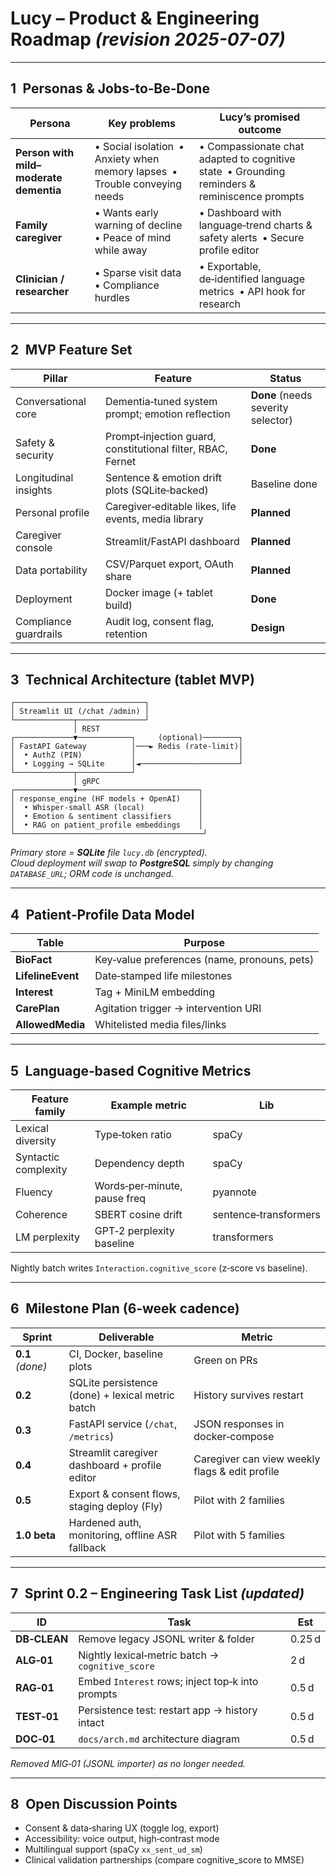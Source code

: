 
# Lucy – Product & Engineering Roadmap  *(revision 2025-07-07)*

---

## 1 Personas & Jobs‑to‑Be‑Done

| Persona | Key problems | Lucy’s promised outcome |
|---------|--------------|-------------------------|
| **Person with mild–moderate dementia** | • Social isolation • Anxiety when memory lapses • Trouble conveying needs | • Compassionate chat adapted to cognitive state • Grounding reminders & reminiscence prompts |
| **Family caregiver** | • Wants early warning of decline • Peace of mind while away | • Dashboard with language‑trend charts & safety alerts • Secure profile editor |
| **Clinician / researcher** | • Sparse visit data • Compliance hurdles | • Exportable, de‑identified language metrics • API hook for research |

---

## 2 MVP Feature Set

| Pillar | Feature | Status |
|--------|---------|--------|
| Conversational core | Dementia‑tuned system prompt; emotion reflection | **Done** (needs severity selector) |
| Safety & security | Prompt‑injection guard, constitutional filter, RBAC, Fernet | **Done** |
| Longitudinal insights | Sentence & emotion drift plots (SQLite‑backed) | Baseline done |
| Personal profile | Caregiver‑editable likes, life events, media library | **Planned** |
| Caregiver console | Streamlit/FastAPI dashboard | **Planned** |
| Data portability | CSV/Parquet export, OAuth share | **Planned** |
| Deployment | Docker image (+ tablet build) | **Done** |
| Compliance guardrails | Audit log, consent flag, retention | **Design** |

---

## 3 Technical Architecture (tablet MVP)

```text
┌─────────────────────────────┐
│ Streamlit UI (/chat /admin) │
└─────────────┬───────────────┘
              │ REST
┌─────────────▼────────────┐     (optional)────────┐
│ FastAPI Gateway          │───► Redis (rate‑limit)│
│  • AuthZ (PIN)           │                       │
│  • Logging → SQLite      │◄──────────────────────┘
└─────────────┬────────────┘
              │ gRPC
┌─────────────▼───────────────────────────┐
│ response_engine (HF models + OpenAI)    │
│  • Whisper‑small ASR (local)            │
│  • Emotion & sentiment classifiers      │
│  • RAG on patient_profile embeddings    │
└──────────────────────────────────────────┘
```
*Primary store = **SQLite** file `lucy.db` (encrypted).  
Cloud deployment will swap to **PostgreSQL** simply by changing `DATABASE_URL`; ORM code is unchanged.*

---

## 4 Patient‑Profile Data Model

| Table | Purpose |
|-------|---------|
| **BioFact** | Key‑value preferences (name, pronouns, pets) |
| **LifelineEvent** | Date‑stamped life milestones |
| **Interest** | Tag + MiniLM embedding |
| **CarePlan** | Agitation trigger → intervention URI |
| **AllowedMedia** | Whitelisted media files/links |

---

## 5 Language‑based Cognitive Metrics

| Feature family | Example metric | Lib |
|----------------|----------------|-----|
| Lexical diversity | Type‑token ratio | spaCy |
| Syntactic complexity | Dependency depth | spaCy |
| Fluency | Words‑per‑minute, pause freq | pyannote |
| Coherence | SBERT cosine drift | sentence‑transformers |
| LM perplexity | GPT‑2 perplexity baseline | transformers |

Nightly batch writes `Interaction.cognitive_score` (z‑score vs baseline).

---

## 6 Milestone Plan (6‑week cadence)

| Sprint | Deliverable | Metric |
|--------|-------------|--------|
| **0.1** *(done)* | CI, Docker, baseline plots | Green on PRs |
| **0.2** | SQLite persistence (done) + lexical metric batch | History survives restart |
| **0.3** | FastAPI service (`/chat`, `/metrics`) | JSON responses in docker‑compose |
| **0.4** | Streamlit caregiver dashboard + profile editor | Caregiver can view weekly flags & edit profile |
| **0.5** | Export & consent flows, staging deploy (Fly) | Pilot with 2 families |
| **1.0 beta** | Hardened auth, monitoring, offline ASR fallback | Pilot with 5 families |

---

## 7 Sprint 0.2 – Engineering Task List _(updated)_

| ID | Task | Est |
|----|------|-----|
| **DB‑CLEAN** | Remove legacy JSONL writer & folder | 0.25 d |
| **ALG‑01** | Nightly lexical‑metric batch → `cognitive_score` | 2 d |
| **RAG‑01** | Embed `Interest` rows; inject top‑k into prompts | 0.5 d |
| **TEST‑01** | Persistence test: restart app → history intact | 0.5 d |
| **DOC‑01** | `docs/arch.md` architecture diagram | 0.5 d |

*Removed MIG‑01 (JSONL importer) as no longer needed.*

---

## 8 Open Discussion Points

* Consent & data‑sharing UX (toggle log, export)  
* Accessibility: voice output, high‑contrast mode  
* Multilingual support (spaCy `xx_sent_ud_sm`)  
* Clinical validation partnerships (compare cognitive_score to MMSE)
